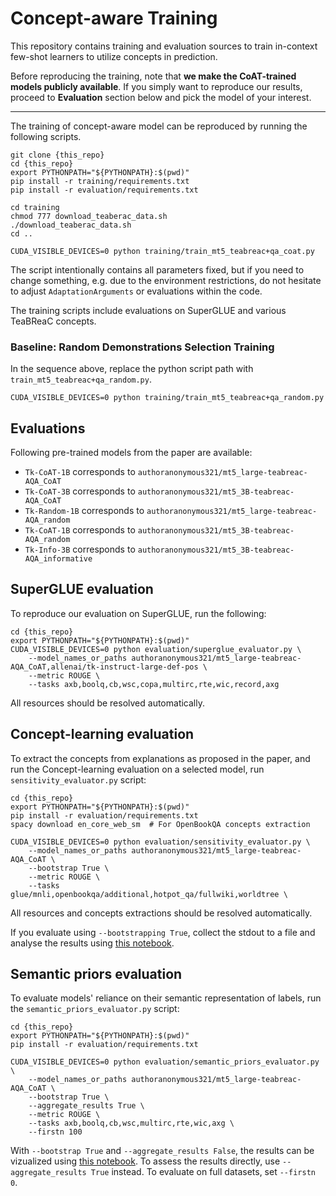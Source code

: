 # Concept-aware Training

This repository contains training and evaluation sources to train in-context few-shot learners
to utilize concepts in prediction.

Before reproducing the training, note that **we make the CoAT-trained models publicly available**.
If you simply want to reproduce our results, proceed to **Evaluation** section below and pick the model of your interest.

---
The training of concept-aware model can be reproduced by running the following scripts.

```shell
git clone {this_repo}
cd {this_repo}
export PYTHONPATH="${PYTHONPATH}:$(pwd)"
pip install -r training/requirements.txt
pip install -r evaluation/requirements.txt

cd training
chmod 777 download_teaberac_data.sh
./download_teaberac_data.sh
cd ..

CUDA_VISIBLE_DEVICES=0 python training/train_mt5_teabreac+qa_coat.py
```

The script intentionally contains all parameters fixed, but if you need to change something,
e.g. due to the environment restrictions, do not hesitate to adjust `AdaptationArguments` or evaluations within the code.

The training scripts include evaluations on SuperGLUE and various TeaBReaC concepts.


### Baseline: Random Demonstrations Selection Training

In the sequence above, replace the python script path with `train_mt5_teabreac+qa_random.py`.

```shell
CUDA_VISIBLE_DEVICES=0 python training/train_mt5_teabreac+qa_random.py
```

## Evaluations

Following pre-trained models from the paper are available:

* `Tk-CoAT-1B` corresponds to `authoranonymous321/mt5_large-teabreac-AQA_CoAT`
* `Tk-CoAT-3B` corresponds to `authoranonymous321/mt5_3B-teabreac-AQA_CoAT`
* `Tk-Random-1B` corresponds to `authoranonymous321/mt5_large-teabreac-AQA_random`
* `Tk-CoAT-1B` corresponds to `authoranonymous321/mt5_3B-teabreac-AQA_random`
* `Tk-Info-3B` corresponds to `authoranonymous321/mt5_3B-teabreac-AQA_informative`

## SuperGLUE evaluation

To reproduce our evaluation on SuperGLUE, run the following:

```shell
cd {this_repo}
export PYTHONPATH="${PYTHONPATH}:$(pwd)"
CUDA_VISIBLE_DEVICES=0 python evaluation/superglue_evaluator.py \
    --model_names_or_paths authoranonymous321/mt5_large-teabreac-AQA_CoAT,allenai/tk-instruct-large-def-pos \
    --metric ROUGE \
    --tasks axb,boolq,cb,wsc,copa,multirc,rte,wic,record,axg
```
All resources should be resolved automatically.

## Concept-learning evaluation

To extract the concepts from explanations as proposed in the paper, 
and run the Concept-learning evaluation on a selected model, 
run `sensitivity_evaluator.py` script:

```shell
cd {this_repo}
export PYTHONPATH="${PYTHONPATH}:$(pwd)"
pip install -r evaluation/requirements.txt
spacy download en_core_web_sm  # For OpenBookQA concepts extraction

CUDA_VISIBLE_DEVICES=0 python evaluation/sensitivity_evaluator.py \
    --model_names_or_paths authoranonymous321/mt5_large-teabreac-AQA_CoAT \
    --bootstrap True \
    --metric ROUGE \
    --tasks glue/mnli,openbookqa/additional,hotpot_qa/fullwiki,worldtree \
```
All resources and concepts extractions should be resolved automatically.

If you evaluate using `--bootstrapping True`, collect the stdout to a file and analyse the results using [this notebook](analyses/coat_per_prompt_informative_shifts.ipynb).

## Semantic priors evaluation

To evaluate models' reliance on their semantic representation of labels, 
run the `semantic_priors_evaluator.py` script:

```shell
cd {this_repo}
export PYTHONPATH="${PYTHONPATH}:$(pwd)"
pip install -r evaluation/requirements.txt

CUDA_VISIBLE_DEVICES=0 python evaluation/semantic_priors_evaluator.py \
    --model_names_or_paths authoranonymous321/mt5_large-teabreac-AQA_CoAT \
    --bootstrap True \
    --aggregate_results True \
    --metric ROUGE \
    --tasks axb,boolq,cb,wsc,multirc,rte,wic,axg \
    --firstn 100
```

With `--bootstrap True` and `--aggregate_results False`, the results can be vizualized using [this notebook](analyses/coat_priors_reliance_evaluation.ipynb).
To assess the results directly, use `--aggregate_results True` instead. To evaluate on full datasets, set `--firstn 0`.
